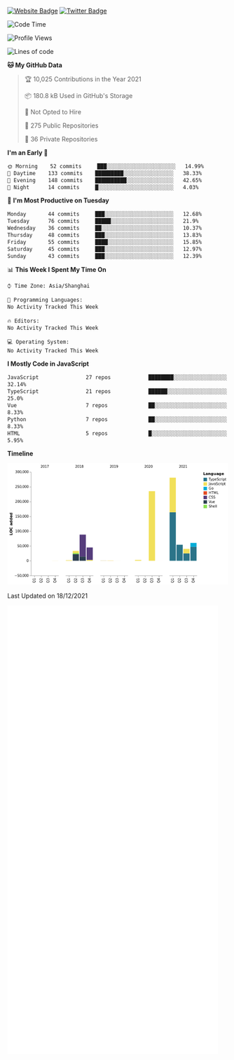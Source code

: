 [![Website Badge](https://img.shields.io/badge/-caos.me-444444?style=flat&logo=Google-Chrome&logoColor=f2f2f2&link=https://caos.me)](https://caos.me)
[![Twitter Badge](https://img.shields.io/badge/-@caosbad-1da1f2?style=flat&labelColor=1ca0f1&logo=twitter&logoColor=white&link=https://twitter.com/caosbad)](https://twitter.com/caosbad)



<!--START_SECTION:waka-->
![Code Time](http://img.shields.io/badge/Code%20Time-4%20hrs%2033%20mins-blue)

![Profile Views](http://img.shields.io/badge/Profile%20Views-97-blue)

![Lines of code](https://img.shields.io/badge/From%20Hello%20World%20I%27ve%20Written-843%20Thousand%20lines%20of%20code-blue)

**🐱 My GitHub Data** 

> 🏆 10,025 Contributions in the Year 2021
 > 
> 📦 180.8 kB Used in GitHub's Storage 
 > 
> 🚫 Not Opted to Hire
 > 
> 📜 275 Public Repositories 
 > 
> 🔑 36 Private Repositories  
 > 
**I'm an Early 🐤** 

```text
🌞 Morning    52 commits     ███░░░░░░░░░░░░░░░░░░░░░░   14.99% 
🌆 Daytime    133 commits    █████████░░░░░░░░░░░░░░░░   38.33% 
🌃 Evening    148 commits    ██████████░░░░░░░░░░░░░░░   42.65% 
🌙 Night      14 commits     █░░░░░░░░░░░░░░░░░░░░░░░░   4.03%

```
📅 **I'm Most Productive on Tuesday** 

```text
Monday       44 commits     ███░░░░░░░░░░░░░░░░░░░░░░   12.68% 
Tuesday      76 commits     █████░░░░░░░░░░░░░░░░░░░░   21.9% 
Wednesday    36 commits     ██░░░░░░░░░░░░░░░░░░░░░░░   10.37% 
Thursday     48 commits     ███░░░░░░░░░░░░░░░░░░░░░░   13.83% 
Friday       55 commits     ████░░░░░░░░░░░░░░░░░░░░░   15.85% 
Saturday     45 commits     ███░░░░░░░░░░░░░░░░░░░░░░   12.97% 
Sunday       43 commits     ███░░░░░░░░░░░░░░░░░░░░░░   12.39%

```


📊 **This Week I Spent My Time On** 

```text
⌚︎ Time Zone: Asia/Shanghai

💬 Programming Languages: 
No Activity Tracked This Week

🔥 Editors: 
No Activity Tracked This Week

💻 Operating System: 
No Activity Tracked This Week

```

**I Mostly Code in JavaScript** 

```text
JavaScript               27 repos            ████████░░░░░░░░░░░░░░░░░   32.14% 
TypeScript               21 repos            ██████░░░░░░░░░░░░░░░░░░░   25.0% 
Vue                      7 repos             ██░░░░░░░░░░░░░░░░░░░░░░░   8.33% 
Python                   7 repos             ██░░░░░░░░░░░░░░░░░░░░░░░   8.33% 
HTML                     5 repos             █░░░░░░░░░░░░░░░░░░░░░░░░   5.95%

```


**Timeline**

![Chart not found](https://raw.githubusercontent.com/caosbad/caosbad/master/charts/bar_graph.png) 


 Last Updated on 18/12/2021
<!--END_SECTION:waka-->


![Metrics](https://github.com/caosbad/CaosBad/blob/master/github-metrics.svg)
